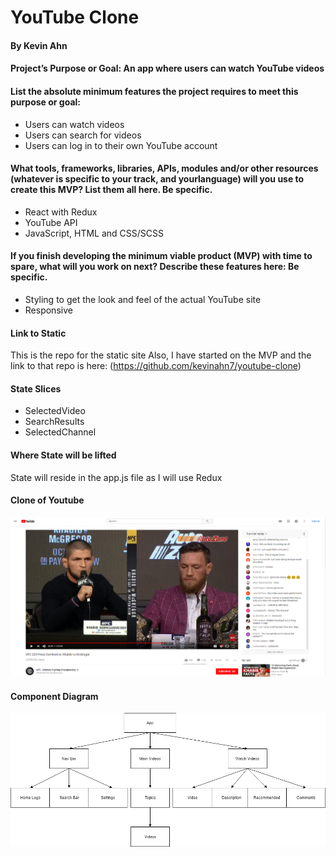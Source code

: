 # YouTube Clone

#### By Kevin Ahn

#### Project’s Purpose or Goal: An app where users can watch YouTube videos

#### List the absolute minimum features the project requires to meet this purpose or goal:

* Users can watch videos
* Users can search for videos
* Users can log in to their own YouTube account

#### What tools, frameworks, libraries, APIs, modules and/or other resources (whatever is specific to your track, and yourlanguage) will you use to create this MVP? List them all here. Be specific.

* React with Redux
* YouTube API
* JavaScript, HTML and CSS/SCSS

#### If you finish developing the minimum viable product (MVP) with time to spare, what will you work on next? Describe these features here: Be specific.

* Styling to get the look and feel of the actual YouTube site
* Responsive

#### Link to Static
This is the repo for the static site
Also, I have started on the MVP and the link to that repo is here: (https://github.com/kevinahn7/youtube-clone)

#### State Slices
* SelectedVideo
* SearchResults
* SelectedChannel

#### Where State will be lifted
State will reside in the app.js file as I will use Redux

#### Clone of Youtube
![Screenshot of Youtube](src/assets/capstone-visual.PNG)


#### Component Diagram
![Alt text](src/assets/youtube-diagram.png)
